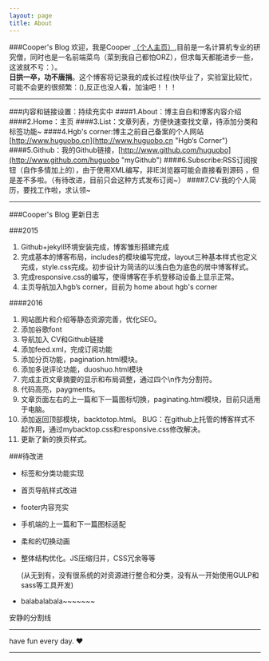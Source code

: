 ```yaml
---
layout: page
title: About
---
```

###Cooper's Blog
欢迎，我是Cooper [（个人主页）](http://www.huguobo.cn),目前是一名计算机专业的研究僧，同时也是一名前端菜鸟（菜到我自己都怕ORZ），但求每天都能进步一些，这波就不亏：）。<br/>**日拱一卒，功不唐捐**。这个博客将记录我的成长过程(快毕业了，实验室比较忙，可能不会更的很频繁：(),反正也没人看，加油吧！！！
***
###内容和链接设置：持续充实中
####1.About：博主自白和博客内容介绍
####2.Home：主页
####3.List：文章列表，方便快速查找文章，待添加分类和标签功能~
####4.Hgb's corner:博主之前自己备案的个人网站[http://www.huguobo.cn](http://www.huguobo.cn "Hgb‘s Corner")
####5.Github：我的Github链接，[http://www.github.com/huguobo](http://www.github.com/huguobo "myGithub")
####6.Subscribe:RSS订阅按钮（自作多情加上的），由于使用XML编写，非IE浏览器可能会直接看到源码 ，但是差不多啦。（有待改进，目前只会这种方式发布订阅~）
####7.CV:我的个人简历，要找工作啦，求认领~
***

###Cooper's Blog 更新日志

###2015
1. Github+jekyll环境安装完成，博客雏形搭建完成
2. 完成基本的博客布局，includes的模块编写完成，layout三种基本样式也定义完成，style.css完成。初步设计为简洁的以浅白色为底色的居中博客样式。
3. 完成responsive.css的编写，使得博客在手机登移动设备上显示正常。
4. 主页导航加入hgb’s corner，目前为 home about hgb's corner

####2016
1. 网站图片和介绍等静态资源完善，优化SEO。
2. 添加谷歌font
3. 导航加入 CV和Github链接
4. 添加feed.xml，完成订阅功能
5. 添加分页功能，pagination.html模块。
6. 添加多说评论功能，duoshuo.html模块
7. 完成主页文章摘要的显示和布局调整，通过四个\n作为分割符。
8. 代码高亮，paygments。
9. 文章页面左右的上一篇和下一篇图标切换，paginating.html模块，目前只适用于电脑。
10. 添加返回顶部模块，backtotop.html。
    BUG：在github上托管的博客样式不起作用，通过mybacktop.css和responsive.css修改解决。
11. 更新了新的换页样式。

###待改进

- 标签和分类功能实现
- 首页导航样式改进
- footer内容充实
- 手机端的上一篇和下一篇图标适配
- 柔和的切换动画
- 整体结构优化。JS压缩归并，CSS冗余等等
	
	(从无到有，没有很系统的对资源进行整合和分类，没有从一开始使用GULP和sass等工具开发)
- balabalabala~~~~~~~



安静的分割线
***
have fun every day. ♥
***